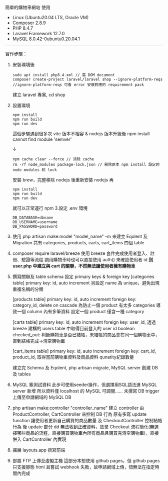 簡單的購物車網站
使用
+ Linux (Ubuntu20.04 LTS, Oracle VM)
+ Composer 2.8.9
+ PHP 8.4.7
+ Laravel Framework 12.7.0
+ MySQL 8.0.42-0ubuntu0.20.04.1

---

實作步驟：
1. 安裝環境後
   ```
   sudo apt install php8.4-xml // 需 DOM document
   composer create-project laravel/laravel shop --ignore-platform-reqs
   //ignore-platform-reqs 可看 error 安裝對應的 requirement pack
   ```
   建立 laravel 專案, cd shop
2. 設置環境
   ```
   npm install
   npm run build
   npm run dev
   ```
   這個步驟遇到很多次 vite 版本不相容 & nodejs 版本升級後
   npm install cannot find module 'semver'

    ↓
    ```
    npm cache clear --force // 清除 cache
    rm -rf node_modules package-lock.json // 刪除原本 npm install 設定的 node modules 和 lock
    ```
    安裝 brew，完整移除 nodejs 後重新安裝 nodejs
    再
    ```
    npm install
    npm run build
    npm run dev
    ```
    就可以正常運行 npm
3.設定 .env 環境
    ```
    DB_DATABASE=dbname
    DB_USERNAME=username
    DB_PASSWORD=password
    ```
4. 使用 php artisan make:model "model_name" -m 來建立 Eqolent 及 Migration
   共有 categories, products, carts, cart_items 四個 table
    
5. composer require laravel/breeze
   使用 breeze 套件完成使用者登入、註冊、驗證等流程
   調用購物車時也可以直接使用 auth() 來確認使用者 id
   **到 user.php 中建立與 cart 的關聯，不然無法讓使用者擁有購物車**

6. 撰寫關聯及 table schema
    設定 primary keys & foreign key
    [categories table]
    primary key: id, auto increment
    另設定 name 為 unique，避免出現重複名稱的分類
   
    [products table]
    primary key: id, auto increment
    foreign key: category_id, delete on cascade
    為防止一個 product 有太多 categories 導致一個 column 內有多筆資料
    設定一個 product 僅含一種 category

    [carts table]
    primary key: id, auto increment
    foreign key: user_id, 透過 breeze 建構的 users table 中取得目前登入的 user id
    boolean checked_out: 判斷購物車是否已結帳，未結帳的商品會在同一個購物車中，直到結帳完成->清空購物車

    [cart_items table]
    primary key: id, auto increment
    foreign key: cart_id, product_id, 取得當前購物車資料及商品資料
    qunatity紀錄數量

    建立完 Schema 及 Eqolent, php artisan migrate, MySQL server 創建 DB 及 tables
   
8. MySQL 塞測試資料
    此步可使用seeder操作，但選擇用SQL語法進 MySQL server 新增
    所以資料僅 localhost 的 MySQL 可調閱......
    未撰寫 DB trigger 上傳至申請網域的 MySQL DB
   
10. php artisan make:controller "controller_name" 建立 controller
    由 ProductController, CartController
    來控制 DB 行為
    原有多寫 update function 讓使用者更新自己購買的商品數量
    及 CheckoutController 控制結帳行為
    後 update 部分 dd 無法收到正確資料，放棄
    Checkout 流程簡化(無選擇哪些商品的流程，直接購買購物車內所有商品且購買完清空購物車)，直接併入 CartController 內實現
    
12. 擴展 layouts.app 撰寫前端

13. 部屬 FTP 上傳至虛擬主機
    這部分本想使用 github pages，但 github pages 只支援靜態 html
    且嘗試 webhook 失敗，故申請網域上傳，惜無法在指定時間內完成

